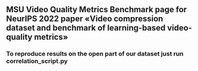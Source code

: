 ## MSU Video Quality Metrics Benchmark page for NeurIPS 2022 paper «Video compression dataset and benchmark of learning-based video-quality metrics» 
### To reproduce results on the open part of our dataset just run correlation_script.py
